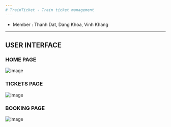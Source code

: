 ```yaml
---
# TrainTicket - Train ticket management
---
```

* Member : Thanh Dat, Dang Khoa, Vinh Khang
---
## USER INTERFACE

### HOME PAGE
![image](https://user-images.githubusercontent.com/71086168/210133428-3d3961fb-cd5d-4885-97b8-a34adb8c32a8.png)

### TICKETS PAGE
![image](https://user-images.githubusercontent.com/71086168/210133429-5b5f443c-fd3c-4325-a9ba-b18e6820df55.png)

### BOOKING PAGE
![image](https://user-images.githubusercontent.com/71086168/210133431-ce1a349a-58cc-45d6-931c-175815cbee4e.png)
